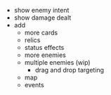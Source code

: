 - show enemy intent
- show damage dealt
- add
  - more cards
  - relics
  - status effects
  - more enemies
  - multiple enemies (wip)
    - drag and drop targeting
  - map
  - events
